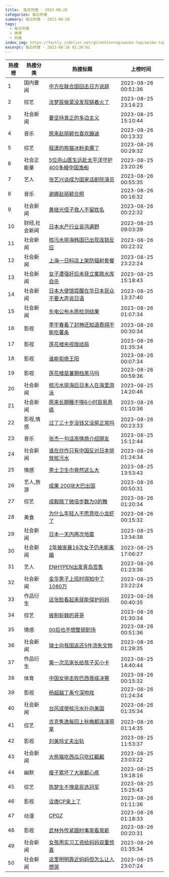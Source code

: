 ```yaml
---
title:  每日热搜 - 2023-08-26
categories: 每日热搜
summary: 每日热搜 - 2023-08-26
tags:
  - 每日热搜
  - 微博
  - 热搜
index_img: https://fastly.jsdelivr.net/gh/athlonreg/weibo-top/weibo-top.jpeg
excerpt: 每日热搜 - 2023-08-26 01:36:01
---
```


| 热搜榜 | 热搜分类 | 热搜标题 | 上榜时间 |
| --- | --- | --- | --- |
| 1 | 国内要闻 | [中方在联合国回击日方说辞](https://s.weibo.com/weibo%3Fq%3D%2523%E4%B8%AD%E6%96%B9%E5%9C%A8%E8%81%94%E5%90%88%E5%9B%BD%E5%9B%9E%E5%87%BB%E6%97%A5%E6%96%B9%E8%AF%B4%E8%BE%9E%2523) | 2023-08-26 00:51:36 | 
| 2 | 综艺 | [沈梦辰做菜没发现锅着火了](https://s.weibo.com/weibo%3Fq%3D%2523%E6%B2%88%E6%A2%A6%E8%BE%B0%E5%81%9A%E8%8F%9C%E6%B2%A1%E5%8F%91%E7%8E%B0%E9%94%85%E7%9D%80%E7%81%AB%E4%BA%86%2523) | 2023-08-25 23:14:23 | 
| 3 | 社会新闻 | [要坚持真正的多边主义](https://s.weibo.com/weibo%3Fq%3D%2523%E8%A6%81%E5%9D%9A%E6%8C%81%E7%9C%9F%E6%AD%A3%E7%9A%84%E5%A4%9A%E8%BE%B9%E4%B8%BB%E4%B9%89%2523) | 2023-08-25 15:10:44 | 
| 4 | 音乐 | [原来赵丽颖也喜欢蹦迪](https://s.weibo.com/weibo%3Fq%3D%2523%E5%8E%9F%E6%9D%A5%E8%B5%B5%E4%B8%BD%E9%A2%96%E4%B9%9F%E5%96%9C%E6%AC%A2%E8%B9%A6%E8%BF%AA%2523) | 2023-08-26 00:13:32 | 
| 5 | 综艺 | [程潇的熊猫冰粉卖爆了](https://s.weibo.com/weibo%3Fq%3D%2523%E7%A8%8B%E6%BD%87%E7%9A%84%E7%86%8A%E7%8C%AB%E5%86%B0%E7%B2%89%E5%8D%96%E7%88%86%E4%BA%86%2523) | 2023-08-26 00:29:32 | 
| 6 | 社会正能量 | [5位舟山医生远赴太平洋守护400多艘中国渔船](https://s.weibo.com/weibo%3Fq%3D%25235%E4%BD%8D%E8%88%9F%E5%B1%B1%E5%8C%BB%E7%94%9F%E8%BF%9C%E8%B5%B4%E5%A4%AA%E5%B9%B3%E6%B4%8B%E5%AE%88%E6%8A%A4400%E5%A4%9A%E8%89%98%E4%B8%AD%E5%9B%BD%E6%B8%94%E8%88%B9%2523) | 2023-08-25 23:20:26 | 
| 7 | 艺人 | [张艺兴谈成为国家话剧院演员](https://s.weibo.com/weibo%3Fq%3D%2523%E5%BC%A0%E8%89%BA%E5%85%B4%E8%B0%88%E6%88%90%E4%B8%BA%E5%9B%BD%E5%AE%B6%E8%AF%9D%E5%89%A7%E9%99%A2%E6%BC%94%E5%91%98%2523) | 2023-08-26 00:55:35 | 
| 8 | 音乐 | [谢娜赵丽颖合照](https://s.weibo.com/weibo%3Fq%3D%2523%E8%B0%A2%E5%A8%9C%E8%B5%B5%E4%B8%BD%E9%A2%96%E5%90%88%E7%85%A7%2523) | 2023-08-26 00:16:32 | 
| 9 | 社会新闻 | [黄继光侄子救人不留姓名](https://s.weibo.com/weibo%3Fq%3D%2523%E9%BB%84%E7%BB%A7%E5%85%89%E4%BE%84%E5%AD%90%E6%95%91%E4%BA%BA%E4%B8%8D%E7%95%99%E5%A7%93%E5%90%8D%2523) | 2023-08-26 00:22:32 | 
| 10 | 财经,社会新闻 | [日本水产行业哀鸿遍野](https://s.weibo.com/weibo%3Fq%3D%2523%E6%97%A5%E6%9C%AC%E6%B0%B4%E4%BA%A7%E8%A1%8C%E4%B8%9A%E5%93%80%E9%B8%BF%E9%81%8D%E9%87%8E%2523) | 2023-08-25 09:03:39 | 
| 11 | 社会新闻 | [核污水排海韩国已出现连锁反应](https://s.weibo.com/weibo%3Fq%3D%2523%E6%A0%B8%E6%B1%A1%E6%B0%B4%E6%8E%92%E6%B5%B7%E9%9F%A9%E5%9B%BD%E5%B7%B2%E5%87%BA%E7%8E%B0%E8%BF%9E%E9%94%81%E5%8F%8D%E5%BA%94%2523) | 2023-08-26 00:22:32 | 
| 12 | 社会新闻 | [上海一日料店上架防辐射套餐](https://s.weibo.com/weibo%3Fq%3D%2523%E4%B8%8A%E6%B5%B7%E4%B8%80%E6%97%A5%E6%96%99%E5%BA%97%E4%B8%8A%E6%9E%B6%E9%98%B2%E8%BE%90%E5%B0%84%E5%A5%97%E9%A4%90%2523) | 2023-08-25 23:22:24 | 
| 13 | 社会新闻 | [女子遭强奸后未获立案跳水库自杀](https://s.weibo.com/weibo%3Fq%3D%2523%E5%A5%B3%E5%AD%90%E9%81%AD%E5%BC%BA%E5%A5%B8%E5%90%8E%E6%9C%AA%E8%8E%B7%E7%AB%8B%E6%A1%88%E8%B7%B3%E6%B0%B4%E5%BA%93%E8%87%AA%E6%9D%80%2523) | 2023-08-25 15:18:43 | 
| 14 | 社会新闻 | [日本大使馆提醒在华日本民众不要大声说日语](https://s.weibo.com/weibo%3Fq%3D%2523%E6%97%A5%E6%9C%AC%E5%A4%A7%E4%BD%BF%E9%A6%86%E6%8F%90%E9%86%92%E5%9C%A8%E5%8D%8E%E6%97%A5%E6%9C%AC%E6%B0%91%E4%BC%97%E4%B8%8D%E8%A6%81%E5%A4%A7%E5%A3%B0%E8%AF%B4%E6%97%A5%E8%AF%AD%2523) | 2023-08-25 13:37:40 | 
| 15 | 社会新闻 | [东电公布水质检测结果](https://s.weibo.com/weibo%3Fq%3D%2523%E4%B8%9C%E7%94%B5%E5%85%AC%E5%B8%83%E6%B0%B4%E8%B4%A8%E6%A3%80%E6%B5%8B%E7%BB%93%E6%9E%9C%2523) | 2023-08-26 01:07:34 | 
| 16 | 影视 | [李宇春看了封神还知道费翔不能吃薯条](https://s.weibo.com/weibo%3Fq%3D%2523%E6%9D%8E%E5%AE%87%E6%98%A5%E7%9C%8B%E4%BA%86%E5%B0%81%E7%A5%9E%E8%BF%98%E7%9F%A5%E9%81%93%E8%B4%B9%E7%BF%94%E4%B8%8D%E8%83%BD%E5%90%83%E8%96%AF%E6%9D%A1%2523) | 2023-08-26 00:30:34 | 
| 17 | 影视 | [莲花楼央视版结局](https://s.weibo.com/weibo%3Fq%3D%2523%E8%8E%B2%E8%8A%B1%E6%A5%BC%E5%A4%AE%E8%A7%86%E7%89%88%E7%BB%93%E5%B1%80%2523) | 2023-08-26 01:35:34 | 
| 18 | 影视 | [谁能拒绝王阳](https://s.weibo.com/weibo%3Fq%3D%2523%E8%B0%81%E8%83%BD%E6%8B%92%E7%BB%9D%E7%8E%8B%E9%98%B3%2523) | 2023-08-26 00:07:34 | 
| 19 | 影视 | [莲花楼是暑期档黑马吗](https://s.weibo.com/weibo%3Fq%3D%2523%E8%8E%B2%E8%8A%B1%E6%A5%BC%E6%98%AF%E6%9A%91%E6%9C%9F%E6%A1%A3%E9%BB%91%E9%A9%AC%E5%90%97%2523) | 2023-08-26 00:59:36 | 
| 20 | 社会新闻 | [核污水排海后日本人在海里游泳](https://s.weibo.com/weibo%3Fq%3D%2523%E6%A0%B8%E6%B1%A1%E6%B0%B4%E6%8E%92%E6%B5%B7%E5%90%8E%E6%97%A5%E6%9C%AC%E4%BA%BA%E5%9C%A8%E6%B5%B7%E9%87%8C%E6%B8%B8%E6%B3%B3%2523) | 2023-08-25 14:20:46 | 
| 21 | 社会新闻 | [原来长期睡不够6小时容易患癌](https://s.weibo.com/weibo%3Fq%3D%2523%E5%8E%9F%E6%9D%A5%E9%95%BF%E6%9C%9F%E7%9D%A1%E4%B8%8D%E5%A4%9F6%E5%B0%8F%E6%97%B6%E5%AE%B9%E6%98%93%E6%82%A3%E7%99%8C%2523) | 2023-08-26 01:10:36 | 
| 22 | 影视,情感 | [过了三十岁没钱又没房正常吗](https://s.weibo.com/weibo%3Fq%3D%2523%E8%BF%87%E4%BA%86%E4%B8%89%E5%8D%81%E5%B2%81%E6%B2%A1%E9%92%B1%E5%8F%88%E6%B2%A1%E6%88%BF%E6%AD%A3%E5%B8%B8%E5%90%97%2523) | 2023-08-26 00:23:33 | 
| 23 | 音乐 | [张杰一句话高情商介绍朋友](https://s.weibo.com/weibo%3Fq%3D%2523%E5%BC%A0%E6%9D%B0%E4%B8%80%E5%8F%A5%E8%AF%9D%E9%AB%98%E6%83%85%E5%95%86%E4%BB%8B%E7%BB%8D%E6%9C%8B%E5%8F%8B%2523) | 2023-08-25 15:12:44 | 
| 24 | 社会新闻 | [谁在炒作只有中国反对日本排放核污水](https://s.weibo.com/weibo%3Fq%3D%2523%E8%B0%81%E5%9C%A8%E7%82%92%E4%BD%9C%E5%8F%AA%E6%9C%89%E4%B8%AD%E5%9B%BD%E5%8F%8D%E5%AF%B9%E6%97%A5%E6%9C%AC%E6%8E%92%E6%94%BE%E6%A0%B8%E6%B1%A1%E6%B0%B4%2523) | 2023-08-26 01:24:34 | 
| 25 | 情感 | [男士卫生巾竟然这么大](https://s.weibo.com/weibo%3Fq%3D%2523%E7%94%B7%E5%A3%AB%E5%8D%AB%E7%94%9F%E5%B7%BE%E7%AB%9F%E7%84%B6%E8%BF%99%E4%B9%88%E5%A4%A7%2523) | 2023-08-25 13:53:43 | 
| 26 | 艺人,旅游 | [成果 200块大巴出国](https://s.weibo.com/weibo%3Fq%3D%2523%E6%88%90%E6%9E%9C%20200%E5%9D%97%E5%A4%A7%E5%B7%B4%E5%87%BA%E5%9B%BD%2523) | 2023-08-26 00:50:31 | 
| 27 | 综艺 | [成毅跳了微信步数为0的舞](https://s.weibo.com/weibo%3Fq%3D%2523%E6%88%90%E6%AF%85%E8%B7%B3%E4%BA%86%E5%BE%AE%E4%BF%A1%E6%AD%A5%E6%95%B0%E4%B8%BA0%E7%9A%84%E8%88%9E%2523) | 2023-08-26 01:20:34 | 
| 28 | 美食 | [为什么年轻人不愿意吃小龙虾了](https://s.weibo.com/weibo%3Fq%3D%2523%E4%B8%BA%E4%BB%80%E4%B9%88%E5%B9%B4%E8%BD%BB%E4%BA%BA%E4%B8%8D%E6%84%BF%E6%84%8F%E5%90%83%E5%B0%8F%E9%BE%99%E8%99%BE%E4%BA%86%2523) | 2023-08-26 00:15:32 | 
| 29 | 社会新闻 | [日本一天内两次地震](https://s.weibo.com/weibo%3Fq%3D%2523%E6%97%A5%E6%9C%AC%E4%B8%80%E5%A4%A9%E5%86%85%E4%B8%A4%E6%AC%A1%E5%9C%B0%E9%9C%87%2523) | 2023-08-25 13:34:38 | 
| 30 | 社会新闻 | [2年被家暴16次女子仍未能离婚](https://s.weibo.com/weibo%3Fq%3D%25232%E5%B9%B4%E8%A2%AB%E5%AE%B6%E6%9A%B416%E6%AC%A1%E5%A5%B3%E5%AD%90%E4%BB%8D%E6%9C%AA%E8%83%BD%E7%A6%BB%E5%A9%9A%2523) | 2023-08-25 17:06:27 | 
| 31 | 艺人 | [ENHYPEN出发青岛签售](https://s.weibo.com/weibo%3Fq%3D%2523ENHYPEN%E5%87%BA%E5%8F%91%E9%9D%92%E5%B2%9B%E7%AD%BE%E5%94%AE%2523) | 2023-08-26 01:23:36 | 
| 32 | 社会新闻 | [金华男子上班时得知中了1080万](https://s.weibo.com/weibo%3Fq%3D%2523%E9%87%91%E5%8D%8E%E7%94%B7%E5%AD%90%E4%B8%8A%E7%8F%AD%E6%97%B6%E5%BE%97%E7%9F%A5%E4%B8%AD%E4%BA%861080%E4%B8%87%2523) | 2023-08-25 23:22:24 | 
| 33 | 作品衍生 | [这张脸看起来就能保护妈妈](https://s.weibo.com/weibo%3Fq%3D%2523%E8%BF%99%E5%BC%A0%E8%84%B8%E7%9C%8B%E8%B5%B7%E6%9D%A5%E5%B0%B1%E8%83%BD%E4%BF%9D%E6%8A%A4%E5%A6%88%E5%A6%88%2523) | 2023-08-26 00:40:35 | 
| 34 | 综艺 | [披荆斩棘的哥哥](https://s.weibo.com/weibo%3Fq%3D%2523%E6%8A%AB%E8%8D%86%E6%96%A9%E6%A3%98%E7%9A%84%E5%93%A5%E5%93%A5%2523) | 2023-08-26 01:30:34 | 
| 35 | 情感 | [00后也不想整顿职场](https://s.weibo.com/weibo%3Fq%3D%252300%E5%90%8E%E4%B9%9F%E4%B8%8D%E6%83%B3%E6%95%B4%E9%A1%BF%E8%81%8C%E5%9C%BA%2523) | 2023-08-26 00:51:36 | 
| 36 | 社会新闻 | [瑞士向我国返还5件流失文物](https://s.weibo.com/weibo%3Fq%3D%2523%E7%91%9E%E5%A3%AB%E5%90%91%E6%88%91%E5%9B%BD%E8%BF%94%E8%BF%985%E4%BB%B6%E6%B5%81%E5%A4%B1%E6%96%87%E7%89%A9%2523) | 2023-08-26 01:29:35 | 
| 37 | 作品衍生 | [第一次见家长给孩子买小卡](https://s.weibo.com/weibo%3Fq%3D%2523%E7%AC%AC%E4%B8%80%E6%AC%A1%E8%A7%81%E5%AE%B6%E9%95%BF%E7%BB%99%E5%AD%A9%E5%AD%90%E4%B9%B0%E5%B0%8F%E5%8D%A1%2523) | 2023-08-25 14:40:44 | 
| 38 | 体育 | [中国女排击败巴西晋级决赛](https://s.weibo.com/weibo%3Fq%3D%2523%E4%B8%AD%E5%9B%BD%E5%A5%B3%E6%8E%92%E5%87%BB%E8%B4%A5%E5%B7%B4%E8%A5%BF%E6%99%8B%E7%BA%A7%E5%86%B3%E8%B5%9B%2523) | 2023-08-26 00:15:32 | 
| 39 | 影视 | [杨超越丁禹兮深吻戏](https://s.weibo.com/weibo%3Fq%3D%2523%E6%9D%A8%E8%B6%85%E8%B6%8A%E4%B8%81%E7%A6%B9%E5%85%AE%E6%B7%B1%E5%90%BB%E6%88%8F%2523) | 2023-08-26 01:24:34 | 
| 40 | 社会新闻 | [台风或使核污水扑向美国](https://s.weibo.com/weibo%3Fq%3D%2523%E5%8F%B0%E9%A3%8E%E6%88%96%E4%BD%BF%E6%A0%B8%E6%B1%A1%E6%B0%B4%E6%89%91%E5%90%91%E7%BE%8E%E5%9B%BD%2523) | 2023-08-26 01:35:34 | 
| 41 | 综艺 | [吉克隽逸每回上秋晚都连演带拿](https://s.weibo.com/weibo%3Fq%3D%2523%E5%90%89%E5%85%8B%E9%9A%BD%E9%80%B8%E6%AF%8F%E5%9B%9E%E4%B8%8A%E7%A7%8B%E6%99%9A%E9%83%BD%E8%BF%9E%E6%BC%94%E5%B8%A6%E6%8B%BF%2523) | 2023-08-26 01:14:35 | 
| 42 | 影视 | [刘美玲丈夫出轨](https://s.weibo.com/weibo%3Fq%3D%2523%E5%88%98%E7%BE%8E%E7%8E%B2%E4%B8%88%E5%A4%AB%E5%87%BA%E8%BD%A8%2523) | 2023-08-25 11:53:37 | 
| 43 | 社会新闻 | [大熊猫吃西瓜只吃红瓤瓤](https://s.weibo.com/weibo%3Fq%3D%2523%E5%A4%A7%E7%86%8A%E7%8C%AB%E5%90%83%E8%A5%BF%E7%93%9C%E5%8F%AA%E5%90%83%E7%BA%A2%E7%93%A4%E7%93%A4%2523) | 2023-08-25 23:03:22 | 
| 44 | 幽默 | [瘦子累坏了大家都心疼](https://s.weibo.com/weibo%3Fq%3D%2523%E7%98%A6%E5%AD%90%E7%B4%AF%E5%9D%8F%E4%BA%86%E5%A4%A7%E5%AE%B6%E9%83%BD%E5%BF%83%E7%96%BC%2523) | 2023-08-25 19:18:16 | 
| 45 | 综艺 | [陈楚生不愧是民选冠军](https://s.weibo.com/weibo%3Fq%3D%2523%E9%99%88%E6%A5%9A%E7%94%9F%E4%B8%8D%E6%84%A7%E6%98%AF%E6%B0%91%E9%80%89%E5%86%A0%E5%86%9B%2523) | 2023-08-25 15:25:43 | 
| 46 | 影视 | [诠唐CP亲上了](https://s.weibo.com/weibo%3Fq%3D%2523%E8%AF%A0%E5%94%90CP%E4%BA%B2%E4%B8%8A%E4%BA%86%2523) | 2023-08-26 01:11:36 | 
| 47 | 动漫 | [CPGZ](https://s.weibo.com/weibo%3Fq%3D%2523CPGZ%2523) | 2023-08-26 01:18:33 | 
| 48 | 影视 | [武林外传紧跟时事常看常新](https://s.weibo.com/weibo%3Fq%3D%2523%E6%AD%A6%E6%9E%97%E5%A4%96%E4%BC%A0%E7%B4%A7%E8%B7%9F%E6%97%B6%E4%BA%8B%E5%B8%B8%E7%9C%8B%E5%B8%B8%E6%96%B0%2523) | 2023-08-26 00:20:31 | 
| 49 | 社会新闻 | [女孩用实习工资给妈妈双重惊喜](https://s.weibo.com/weibo%3Fq%3D%2523%E5%A5%B3%E5%AD%A9%E7%94%A8%E5%AE%9E%E4%B9%A0%E5%B7%A5%E8%B5%84%E7%BB%99%E5%A6%88%E5%A6%88%E5%8F%8C%E9%87%8D%E6%83%8A%E5%96%9C%2523) | 2023-08-26 01:35:34 | 
| 50 | 社会新闻 | [这里明明靠近妈妈但怎么让人想哭](https://s.weibo.com/weibo%3Fq%3D%2523%E8%BF%99%E9%87%8C%E6%98%8E%E6%98%8E%E9%9D%A0%E8%BF%91%E5%A6%88%E5%A6%88%E4%BD%86%E6%80%8E%E4%B9%88%E8%AE%A9%E4%BA%BA%E6%83%B3%E5%93%AD%2523) | 2023-08-25 23:07:24 | 
